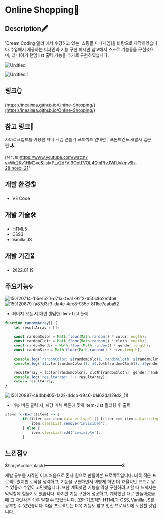 # Online Shopping🛒

## **Description🖋**

'Dream Coding 엘리'에서 수강하고 있는 [쇼핑몰 미니게임]을 바탕으로 제작하였습니다.수업에서 제공하는 디자인과 기능 구현 예시만 참고해서 스스로 기능들을 구현했으며, 더 나아가 랜덤 list 출력 기능을 추가로 구현하였습니다.

![Untitled](https://user-images.githubusercontent.com/58885393/151359165-0c3f9a7f-2e45-4079-80a5-9c9ad3a50fca.png)

![Untitled 1](https://user-images.githubusercontent.com/58885393/151359198-68c4ec3e-8738-418c-9ee9-58dfca9a6a9b.png)

## **링크👆**

[https://ineainea.github.io/Online-Shopping/](https://ineainea.github.io/Online-Shopping/)

## **참고 링크📃**

자바스크립트를 이용한 미니 게임 만들기 프로젝트 안내편 | 프론트엔드 개발자 입문편 🕹

[유튜브]https://www.youtube.com/watch?v=We2Kv1HMGvc&list=PLv2d7VI9OotTVOL4QmPfvJWPJvkmv6h-2&index=21"

## **개발 환경🌎**

- VS Code

## **개발 기술🛠**

- HTML5
- CSS3
- Vanilla JS

## **개발 기간⌛**

- 2022.01.19

## **주요기능✨**

![150120714-fb5e1520-d71a-4ea1-92f2-650c9b2ef4b9](https://user-images.githubusercontent.com/58885393/151359278-c320541c-0138-47f9-9ddb-833ee97d985e.gif)
![150120879-fa87d3e3-da4e-4ee8-935c-8f1be7aaba52](https://user-images.githubusercontent.com/58885393/151359327-f88664b5-c554-4944-a66b-d5796a53dcae.gif)

* 페이지 오픈 시 매번 랜덤한 Item-List 출력

```jsx
function randomArray() {
    let resultArray = [];
    
    const randomColor = Math.floor(Math.random() * color.length);
    const randomCloth = Math.floor(Math.random() * cloth.length);
    const randomGender = Math.floor(Math.random() * gender.length);
    const randomSize = Math.floor(Math.random() * size.length);
    
    console.log(`randomColor: ${randomColor}, randomCloth: ${randomCloth}, randomGender: ${randomGender}, randomSize: ${randomSize}`);
    console.log(`${color[randomColor]}, ${cloth[randomCloth]}, ${gender[randomGender]}, ${size[randomSize]}`);

    resultArray = [color[randomColor], cloth[randomCloth], gender[randomGender], size[randomSize]];
    console.log('resultArray: ' + resultArray);
    return resultArray;
}
```
![150120887-c94bb405-1a29-4dcb-9946-b1d62da129d2_(1)](https://user-images.githubusercontent.com/58885393/151359388-822bf01b-ff4c-4286-8c5b-fcc2fa8ce034.gif)

* 메뉴 버튼 클릭 시, 해당 메뉴 버튼에 맞게 Item-List 필터링 후 출력

```jsx
items.forEach((item) => {
        if(filter === item.dataset.type1 || filter === item.dataset.type2) {
            item.classList.remove('invisible');
        } else {
            item.classList.add('invisible');
        }
```

## **느낀점💡**

$\large\color{black}━━━━━━━━━━━━━━━━━━━━━━━━━━━━━━$

개발 공부를 시작인 이후 처음으로 혼자 힘으로 만들어본 프로젝트입니다.
비록 작은 프로젝트였지만 로직을 생각하고, 기능을 구현하면서 어떻게 하면 더 효율적인 코드로 짤 수 있을까 수없이 고민했습니다.
또한 계획했던 기능을 막상 구현하려고 할 때 느껴지는 막막함에 힘들기도 했습니다.
하지만 기능 구현에 성공하고, 계획했던 대로 만들어졌을 때 그 짜릿감은 이루 말할 수 없었습니다.
또한 기초적인 HTML과 CSS, Vanilla JS를 공부할 수 있었습니다.
다음 프로젝트는 더욱 기능도 많고 멋진 프로젝트에 도전할 것입니다.
